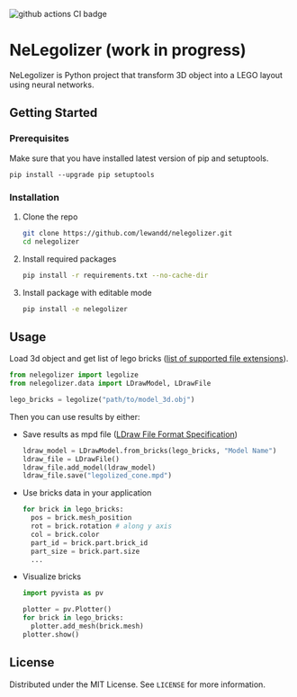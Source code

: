 ![github actions CI badge](https://github.com/lewandd/nelegolizer/actions/workflows/test.yml/badge.svg?branch=main)

# NeLegolizer (work in progress)

NeLegolizer is Python project that transform 3D object into a LEGO layout using neural networks.

## Getting Started

### Prerequisites
Make sure that you have installed latest version of pip and setuptools.
```
pip install --upgrade pip setuptools
```
### Installation

1. Clone the repo
   
   ```sh
   git clone https://github.com/lewandd/nelegolizer.git
   cd nelegolizer
   ```
3. Install required packages
   ```sh
   pip install -r requirements.txt --no-cache-dir
   ```
4. Install package with editable mode
   ```sh
   pip install -e nelegolizer
   ```

## Usage
Load 3d object and get list of lego bricks ([list of supported file extensions](https://docs.pyvista.org/api/readers/_autosummary/pyvista.get_reader.html#pyvista.get_reader)).
```python
from nelegolizer import legolize
from nelegolizer.data import LDrawModel, LDrawFile

lego_bricks = legolize("path/to/model_3d.obj")
```
Then you can use results by either:
- Save results as mpd file ([LDraw File Format Specification](https://www.ldraw.org/article/218.html))
  ```python
  ldraw_model = LDrawModel.from_bricks(lego_bricks, "Model Name")
  ldraw_file = LDrawFile()
  ldraw_file.add_model(ldraw_model)
  ldraw_file.save("legolized_cone.mpd")
  ```
- Use bricks data in your application
  ```python
  for brick in lego_bricks:
    pos = brick.mesh_position
    rot = brick.rotation # along y axis
    col = brick.color
    part_id = brick.part.brick_id
    part_size = brick.part.size
    ...
  ```
- Visualize bricks
  ```python
  import pyvista as pv

  plotter = pv.Plotter()
  for brick in lego_bricks:
    plotter.add_mesh(brick.mesh)
  plotter.show()
  ```
## License

Distributed under the MIT License. See `LICENSE` for more information.
